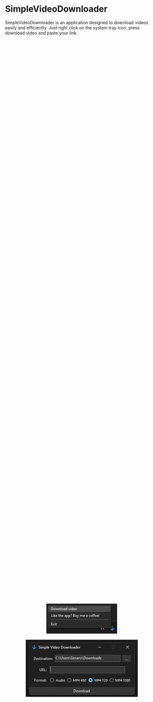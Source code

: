 # **SimpleVideoDownloader**

SimpleVideoDownloader is an application designed to download videos easily and efficiently. Just right click on the system tray icon, press download video and paste your link.


<div style="display: flex; flex-direction: column; justify-content: center; align-items: center; height: 100vh; margin: 0;">
  <img src="Program.png" alt="System Tray Menu Screenshot" style="border: none; margin-bottom: 20px;" />
  <img src="Window.png" alt="Window Screenshot" style="border: none;" />
</div>




---

## **Installation**
1. Download the .exe from the [Releases](https://github.com/GenaroDS/SimpleVideoDownloader/releases) section.
2. Run `SimpleVideoDownloader.exe`. 
   - Note: The first time you run the application, it might take a moment to initialize.

---

## **Features**
- Download videos in MP4 format in various qualities.
- Extract audio from videos in MP3 format.

---

## **System Requirements**
- **Operating System**: Windows 10 or later.
- **.NET Runtime**: Version 8.0 or higher.
- **Disk Space**: ~200 MB.

---

## **How to Use**
1. Copy the YouTube video link you want to download.
2. Open the app and paste the link in the input field.
3. Select the desired format and quality.
4. Click the **Download** button and wait for it to complete.

---

## **Credits**

Without the following projects, this application would not have been possible:

- **DarkModeCS**: [BlueMystic](https://github.com/BlueMystical/Dark-Mode-Forms) 

- **FFmpeg**: [Fabrice Bellard](https://bellard.org/) 

- **yt-dlp**:  [yt-dlp community](https://github.com/yt-dlp/yt-dlp) 
